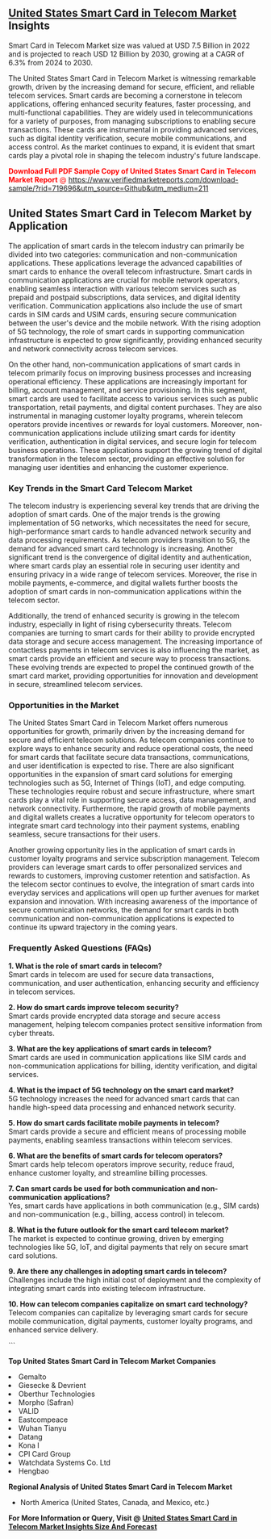 <h2><a href="https://www.verifiedmarketreports.com/download-sample/?rid=719696&amp;utm_source=Github&amp;utm_medium=211" target="_blank">United States Smart Card in Telecom Market</a> Insights</h2><p>Smart Card in Telecom Market size was valued at USD 7.5 Billion in 2022 and is projected to reach USD 12 Billion by 2030, growing at a CAGR of 6.3% from 2024 to 2030.</p><p><p>The United States Smart Card in Telecom Market is witnessing remarkable growth, driven by the increasing demand for secure, efficient, and reliable telecom services. Smart cards are becoming a cornerstone in telecom applications, offering enhanced security features, faster processing, and multi-functional capabilities. They are widely used in telecommunications for a variety of purposes, from managing subscriptions to enabling secure transactions. These cards are instrumental in providing advanced services, such as digital identity verification, secure mobile communications, and access control. As the market continues to expand, it is evident that smart cards play a pivotal role in shaping the telecom industry's future landscape. <p><span class=""><span style="color: #ff0000;"><strong>Download Full PDF Sample Copy of United States Smart Card in Telecom Market Report</strong> @ </span><a href="https://www.verifiedmarketreports.com/download-sample/?rid=719696&amp;utm_source=Github&amp;utm_medium=211" target="_blank">https://www.verifiedmarketreports.com/download-sample/?rid=719696&amp;utm_source=Github&amp;utm_medium=211</a></span></p></p><h2>United States Smart Card in Telecom Market by Application</h2><p>The application of smart cards in the telecom industry can primarily be divided into two categories: communication and non-communication applications. These applications leverage the advanced capabilities of smart cards to enhance the overall telecom infrastructure. Smart cards in communication applications are crucial for mobile network operators, enabling seamless interaction with various telecom services such as prepaid and postpaid subscriptions, data services, and digital identity verification. Communication applications also include the use of smart cards in SIM cards and USIM cards, ensuring secure communication between the user's device and the mobile network. With the rising adoption of 5G technology, the role of smart cards in supporting communication infrastructure is expected to grow significantly, providing enhanced security and network connectivity across telecom services.</p><p>On the other hand, non-communication applications of smart cards in telecom primarily focus on improving business processes and increasing operational efficiency. These applications are increasingly important for billing, account management, and service provisioning. In this segment, smart cards are used to facilitate access to various services such as public transportation, retail payments, and digital content purchases. They are also instrumental in managing customer loyalty programs, wherein telecom operators provide incentives or rewards for loyal customers. Moreover, non-communication applications include utilizing smart cards for identity verification, authentication in digital services, and secure login for telecom business operations. These applications support the growing trend of digital transformation in the telecom sector, providing an effective solution for managing user identities and enhancing the customer experience.</p><h3>Key Trends in the Smart Card Telecom Market</h3><p>The telecom industry is experiencing several key trends that are driving the adoption of smart cards. One of the major trends is the growing implementation of 5G networks, which necessitates the need for secure, high-performance smart cards to handle advanced network security and data processing requirements. As telecom providers transition to 5G, the demand for advanced smart card technology is increasing. Another significant trend is the convergence of digital identity and authentication, where smart cards play an essential role in securing user identity and ensuring privacy in a wide range of telecom services. Moreover, the rise in mobile payments, e-commerce, and digital wallets further boosts the adoption of smart cards in non-communication applications within the telecom sector.</p><p>Additionally, the trend of enhanced security is growing in the telecom industry, especially in light of rising cybersecurity threats. Telecom companies are turning to smart cards for their ability to provide encrypted data storage and secure access management. The increasing importance of contactless payments in telecom services is also influencing the market, as smart cards provide an efficient and secure way to process transactions. These evolving trends are expected to propel the continued growth of the smart card market, providing opportunities for innovation and development in secure, streamlined telecom services.</p><h3>Opportunities in the Market</h3><p>The United States Smart Card in Telecom Market offers numerous opportunities for growth, primarily driven by the increasing demand for secure and efficient telecom solutions. As telecom companies continue to explore ways to enhance security and reduce operational costs, the need for smart cards that facilitate secure data transactions, communications, and user identification is expected to rise. There are also significant opportunities in the expansion of smart card solutions for emerging technologies such as 5G, Internet of Things (IoT), and edge computing. These technologies require robust and secure infrastructure, where smart cards play a vital role in supporting secure access, data management, and network connectivity. Furthermore, the rapid growth of mobile payments and digital wallets creates a lucrative opportunity for telecom operators to integrate smart card technology into their payment systems, enabling seamless, secure transactions for their users.</p><p>Another growing opportunity lies in the application of smart cards in customer loyalty programs and service subscription management. Telecom providers can leverage smart cards to offer personalized services and rewards to customers, improving customer retention and satisfaction. As the telecom sector continues to evolve, the integration of smart cards into everyday services and applications will open up further avenues for market expansion and innovation. With increasing awareness of the importance of secure communication networks, the demand for smart cards in both communication and non-communication applications is expected to continue its upward trajectory in the coming years.</p><h3>Frequently Asked Questions (FAQs)</h3><p><b>1. What is the role of smart cards in telecom?</b><br>Smart cards in telecom are used for secure data transactions, communication, and user authentication, enhancing security and efficiency in telecom services.</p><p><b>2. How do smart cards improve telecom security?</b><br>Smart cards provide encrypted data storage and secure access management, helping telecom companies protect sensitive information from cyber threats.</p><p><b>3. What are the key applications of smart cards in telecom?</b><br>Smart cards are used in communication applications like SIM cards and non-communication applications for billing, identity verification, and digital services.</p><p><b>4. What is the impact of 5G technology on the smart card market?</b><br>5G technology increases the need for advanced smart cards that can handle high-speed data processing and enhanced network security.</p><p><b>5. How do smart cards facilitate mobile payments in telecom?</b><br>Smart cards provide a secure and efficient means of processing mobile payments, enabling seamless transactions within telecom services.</p><p><b>6. What are the benefits of smart cards for telecom operators?</b><br>Smart cards help telecom operators improve security, reduce fraud, enhance customer loyalty, and streamline billing processes.</p><p><b>7. Can smart cards be used for both communication and non-communication applications?</b><br>Yes, smart cards have applications in both communication (e.g., SIM cards) and non-communication (e.g., billing, access control) in telecom.</p><p><b>8. What is the future outlook for the smart card telecom market?</b><br>The market is expected to continue growing, driven by emerging technologies like 5G, IoT, and digital payments that rely on secure smart card solutions.</p><p><b>9. Are there any challenges in adopting smart cards in telecom?</b><br>Challenges include the high initial cost of deployment and the complexity of integrating smart cards into existing telecom infrastructure.</p><p><b>10. How can telecom companies capitalize on smart card technology?</b><br>Telecom companies can capitalize by leveraging smart cards for secure mobile communication, digital payments, customer loyalty programs, and enhanced service delivery.</p>```</p><p><strong>Top United States Smart Card in Telecom Market Companies</strong></p><div data-test-id=""><p><li>Gemalto</li><li> Giesecke & Devrient</li><li> Oberthur Technologies</li><li> Morpho (Safran)</li><li> VALID</li><li> Eastcompeace</li><li> Wuhan Tianyu</li><li> Datang</li><li> Kona I</li><li> CPI Card Group</li><li> Watchdata Systems Co. Ltd</li><li> Hengbao</li></p><div><strong>Regional Analysis of&nbsp;United States Smart Card in Telecom Market</strong></div><ul><li dir="ltr"><p dir="ltr">North America&nbsp;(United States, Canada, and Mexico, etc.)</p></li></ul><p><strong>For More Information or Query, Visit @&nbsp;</strong><strong><a href="https://www.verifiedmarketreports.com/product/smart-card-in-telecom-market/?utm_source=Github&amp;utm_medium=211" target="_blank">United States Smart Card in Telecom Market Insights Size And Forecast</a></strong></p></div>
